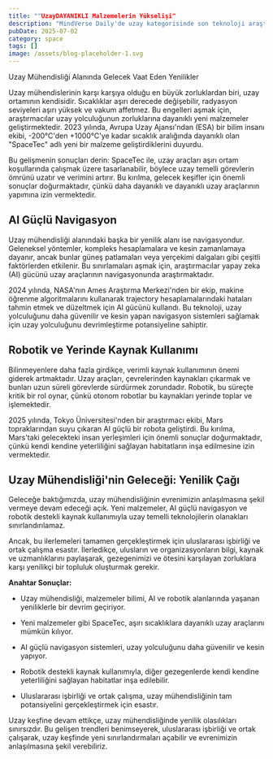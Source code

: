 ```yaml
---
title: ""UzayDAYANIKLI Malzemelerin Yükselişi"
description: "MindVerse Daily'de uzay kategorisinde son teknoloji araştırmaları ve içgörüler keşfedin."
pubDate: 2025-07-02
category: space
tags: []
image: /assets/blog-placeholder-1.svg
---
```


Uzay Mühendisliği Alanında Gelecek Vaat Eden Yenilikler

Uzay mühendislerinin karşı karşıya olduğu en büyük zorluklardan biri, uzay ortamının kendisidir. Sıcaklıklar aşırı derecede değişebilir, radyasyon seviyeleri aşırı yüksek ve vakum affetmez. Bu engelleri aşmak için, araştırmacılar uzay yolculuğunun zorluklarına dayanıklı yeni malzemeler geliştirmektedir. 2023 yılında, Avrupa Uzay Ajansı'ndan (ESA) bir bilim insanı ekibi, -200°C'den +1000°C'ye kadar sıcaklık aralığında dayanıklı olan "SpaceTec" adlı yeni bir malzeme geliştirdiklerini duyurdu.

Bu gelişmenin sonuçları derin: SpaceTec ile, uzay araçları aşırı ortam koşullarında çalışmak üzere tasarlanabilir, böylece uzay temelli görevlerin ömrünü uzatır ve verimini artırır. Bu kırılma, gelecek keşifler için önemli sonuçlar doğurmaktadır, çünkü daha dayanıklı ve dayanıklı uzay araçlarının yapımına izin vermektedir.

## **AI Güçlü Navigasyon**

Uzay mühendisliği alanındaki başka bir yenilik alanı ise navigasyondur. Geleneksel yöntemler, kompleks hesaplamalara ve kesin zamanlamaya dayanır, ancak bunlar güneş patlamaları veya yerçekimi dalgaları gibi çeşitli faktörlerden etkilenir. Bu sınırlamaları aşmak için, araştırmacılar yapay zeka (AI) gücünü uzay araçlarının navigasyonunda araştırmaktadır.

2024 yılında, NASA'nın Ames Araştırma Merkezi'nden bir ekip, makine öğrenme algoritmalarını kullanarak trajectory hesaplamalarındaki hataları tahmin etmek ve düzeltmek için AI gücünü kullandı. Bu teknoloji, uzay yolculuğunu daha güvenilir ve kesin yapan navigasyon sistemleri sağlamak için uzay yolculuğunu devrimleştirme potansiyeline sahiptir.

## **Robotik ve Yerinde Kaynak Kullanımı**

Bilinmeyenlere daha fazla girdikçe, verimli kaynak kullanımının önemi giderek artmaktadır. Uzay araçları, çevrelerinden kaynakları çıkarmak ve bunları uzun süreli görevlerde sürdürmek zorundadır. Robotik, bu süreçte kritik bir rol oynar, çünkü otonom robotlar bu kaynakları yerinde toplar ve işlemektedir.

2025 yılında, Tokyo Üniversitesi'nden bir araştırmacı ekibi, Mars topraklarından suyu çıkaran AI güçlü bir robota geliştirdi. Bu kırılma, Mars'taki gelecekteki insan yerleşimleri için önemli sonuçlar doğurmaktadır, çünkü kendi kendine yeterliliğini sağlayan habitatların inşa edilmesine izin vermektedir.

## **Uzay Mühendisliği'nin Geleceği: Yenilik Çağı**

Geleceğe baktığımızda, uzay mühendisliğinin evrenimizin anlaşılmasına şekil vermeye devam edeceği açık. Yeni malzemeler, AI güçlü navigasyon ve robotik destekli kaynak kullanımıyla uzay temelli teknolojilerin olanakları sınırlandırılamaz.

Ancak, bu ilerlemeleri tamamen gerçekleştirmek için uluslararası işbirliği ve ortak çalışma esastır. İlerledikçe, ulusların ve organizasyonların bilgi, kaynak ve uzmanlıklarını paylaşarak, gezegenimizi ve ötesini karşılayan zorluklara karşı yenilikçi bir topluluk oluşturmak gerekir.

**Anahtar Sonuçlar:**

* Uzay mühendisliği, malzemeler bilimi, AI ve robotik alanlarında yaşanan yeniliklerle bir devrim geçiriyor.

* Yeni malzemeler gibi SpaceTec, aşırı sıcaklıklara dayanıklı uzay araçlarını mümkün kılıyor.

* AI güçlü navigasyon sistemleri, uzay yolculuğunu daha güvenilir ve kesin yapıyor.

* Robotik destekli kaynak kullanımıyla, diğer gezegenlerde kendi kendine yeterliliğini sağlayan habitatlar inşa edilebilir.

* Uluslararası işbirliği ve ortak çalışma, uzay mühendisliğinin tam potansiyelini gerçekleştirmek için esastır.

Uzay keşfine devam ettikçe, uzay mühendisliğinde yenilik olasılıkları sınırsızdır. Bu gelişen trendleri benimseyerek, uluslararası işbirliği ve ortak çalışarak, uzay keşfinde yeni sınırlandırmaları açabilir ve evrenimizin anlaşılmasına şekil verebiliriz.